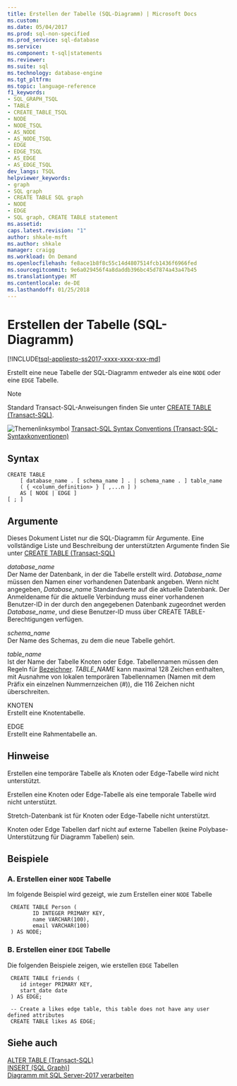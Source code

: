 ```yaml
---
title: Erstellen der Tabelle (SQL-Diagramm) | Microsoft Docs
ms.custom: 
ms.date: 05/04/2017
ms.prod: sql-non-specified
ms.prod_service: sql-database
ms.service: 
ms.component: t-sql|statements
ms.reviewer: 
ms.suite: sql
ms.technology: database-engine
ms.tgt_pltfrm: 
ms.topic: language-reference
f1_keywords:
- SQL_GRAPH_TSQL
- TABLE
- CREATE_TABLE_TSQL
- NODE
- NODE_TSQL
- AS_NODE
- AS_NODE_TSQL
- EDGE
- EDGE_TSQL
- AS_EDGE
- AS_EDGE_TSQL
dev_langs: TSQL
helpviewer_keywords:
- graph
- SQL graph
- CREATE TABLE SQL graph
- NODE
- EDGE
- SQL graph, CREATE TABLE statement
ms.assetid: 
caps.latest.revision: "1"
author: shkale-msft
ms.author: shkale
manager: craigg
ms.workload: On Demand
ms.openlocfilehash: fe8ace1b8f8c55c14d4807514fcb1436f6966fed
ms.sourcegitcommit: 9e6a029456f4a8daddb396bc45d7874a43a47b45
ms.translationtype: MT
ms.contentlocale: de-DE
ms.lasthandoff: 01/25/2018
---
```

# <a name="create-table-sql-graph"></a>Erstellen der Tabelle (SQL-Diagramm)
[!INCLUDE[tsql-appliesto-ss2017-xxxx-xxxx-xxx-md](../../includes/tsql-appliesto-ss2017-xxxx-xxxx-xxx-md.md)]

Erstellt eine neue Tabelle der SQL-Diagramm entweder als eine `NODE` oder eine `EDGE` Tabelle. 
  
> [!NOTE]   
>  Standard Transact-SQL-Anweisungen finden Sie unter [CREATE TABLE (Transact-SQL)](../../t-sql/statements/create-table-transact-sql.md).
  
 ![Themenlinksymbol](../../database-engine/configure-windows/media/topic-link.gif "Topic link icon") [Transact-SQL Syntax Conventions (Transact-SQL-Syntaxkonventionen)](../../t-sql/language-elements/transact-sql-syntax-conventions-transact-sql.md)  
  
## <a name="syntax"></a>Syntax  
  
```  
CREATE TABLE   
    [ database_name . [ schema_name ] . | schema_name . ] table_name   
    ( { <column_definition> } [ ,...n ] )   
    AS [ NODE | EDGE ]
[ ; ]  
```  
  
  
## <a name="arguments"></a>Argumente  
Dieses Dokument Listet nur die SQL-Diagramm für Argumente. Eine vollständige Liste und Beschreibung der unterstützten Argumente finden Sie unter [CREATE TABLE (Transact-SQL)](../../t-sql/statements/create-table-transact-sql.md)

 *database_name*    
 Der Name der Datenbank, in der die Tabelle erstellt wird. *Database_name* müssen den Namen einer vorhandenen Datenbank angeben. Wenn nicht angegeben, *Database_name* Standardwerte auf die aktuelle Datenbank. Der Anmeldename für die aktuelle Verbindung muss einer vorhandenen Benutzer-ID in der durch den angegebenen Datenbank zugeordnet werden *Database_name*, und diese Benutzer-ID muss über CREATE TABLE-Berechtigungen verfügen.  
  
 *schema_name*    
 Der Name des Schemas, zu dem die neue Tabelle gehört.  
  
 *table_name*    
 Ist der Name der Tabelle Knoten oder Edge. Tabellennamen müssen den Regeln für [Bezeichner](../../relational-databases/databases/database-identifiers.md). *TABLE_NAME* kann maximal 128 Zeichen enthalten, mit Ausnahme von lokalen temporären Tabellennamen (Namen mit dem Präfix ein einzelnen Nummernzeichen (#)), die 116 Zeichen nicht überschreiten.  
  
 KNOTEN   
 Erstellt eine Knotentabelle.

 EDGE  
 Erstellt eine Rahmentabelle an.  
  
## <a name="remarks"></a>Hinweise  
Erstellen eine temporäre Tabelle als Knoten oder Edge-Tabelle wird nicht unterstützt.  

Erstellen eine Knoten oder Edge-Tabelle als eine temporale Tabelle wird nicht unterstützt.

Stretch-Datenbank ist für Knoten oder Edge-Tabelle nicht unterstützt.

Knoten oder Edge Tabellen darf nicht auf externe Tabellen (keine Polybase-Unterstützung für Diagramm Tabellen) sein. 
  
 
## <a name="examples"></a>Beispiele  
  
### <a name="a-create-a-node-table"></a>A. Erstellen einer `NODE` Tabelle
 Im folgende Beispiel wird gezeigt, wie zum Erstellen einer `NODE` Tabelle

```
 CREATE TABLE Person (
        ID INTEGER PRIMARY KEY, 
        name VARCHAR(100), 
        email VARCHAR(100)
 ) AS NODE;
```

### <a name="b-create-an-edge-table"></a>B. Erstellen einer `EDGE` Tabelle
Die folgenden Beispiele zeigen, wie erstellen `EDGE` Tabellen

```
 CREATE TABLE friends (
    id integer PRIMARY KEY,
    start_date date
 ) AS EDGE;

```

```
 -- Create a likes edge table, this table does not have any user defined attributes   
 CREATE TABLE likes AS EDGE;

```


## <a name="see-also"></a>Siehe auch  
 [ALTER TABLE &#40;Transact-SQL&#41;](../../t-sql/statements/alter-table-transact-sql.md)   
 [INSERT (SQL Graph)](../../t-sql/statements/insert-sql-graph.md)]  
 [Diagramm mit SQL Server-2017 verarbeiten](../../relational-databases/graphs/sql-graph-overview.md)

